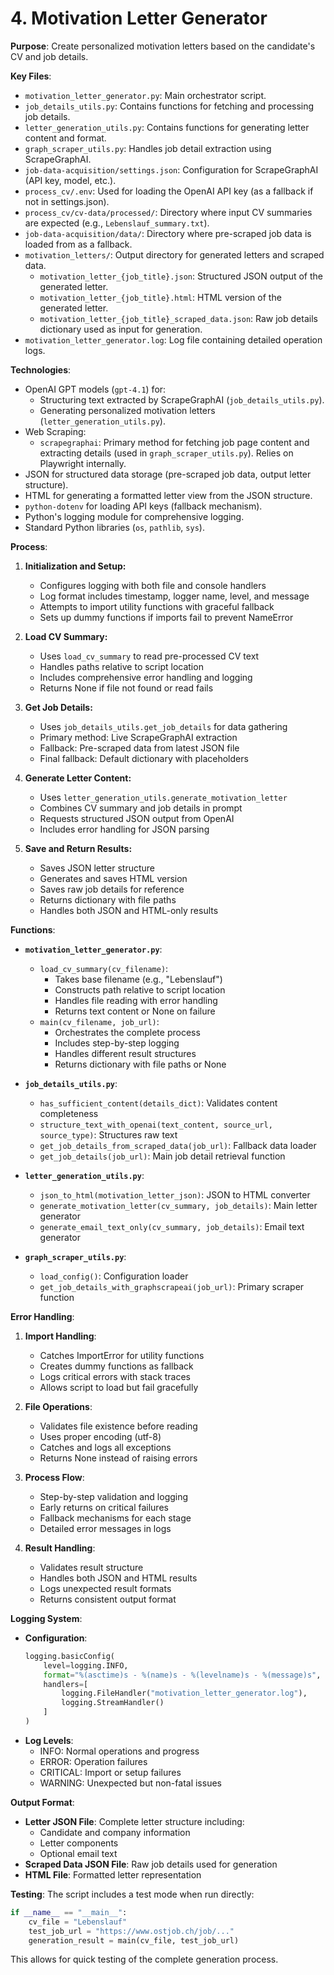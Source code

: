 # 4. Motivation Letter Generator

**Purpose**: Create personalized motivation letters based on the candidate's CV and job details.

**Key Files**:
- `motivation_letter_generator.py`: Main orchestrator script.
- `job_details_utils.py`: Contains functions for fetching and processing job details.
- `letter_generation_utils.py`: Contains functions for generating letter content and format.
- `graph_scraper_utils.py`: Handles job detail extraction using ScrapeGraphAI.
- `job-data-acquisition/settings.json`: Configuration for ScrapeGraphAI (API key, model, etc.).
- `process_cv/.env`: Used for loading the OpenAI API key (as a fallback if not in settings.json).
- `process_cv/cv-data/processed/`: Directory where input CV summaries are expected (e.g., `Lebenslauf_summary.txt`).
- `job-data-acquisition/data/`: Directory where pre-scraped job data is loaded from as a fallback.
- `motivation_letters/`: Output directory for generated letters and scraped data.
  - `motivation_letter_{job_title}.json`: Structured JSON output of the generated letter.
  - `motivation_letter_{job_title}.html`: HTML version of the generated letter.
  - `motivation_letter_{job_title}_scraped_data.json`: Raw job details dictionary used as input for generation.
- `motivation_letter_generator.log`: Log file containing detailed operation logs.

**Technologies**:
- OpenAI GPT models (`gpt-4.1`) for:
    - Structuring text extracted by ScrapeGraphAI (`job_details_utils.py`).
    - Generating personalized motivation letters (`letter_generation_utils.py`).
- Web Scraping:
    - `scrapegraphai`: Primary method for fetching job page content and extracting details (used in `graph_scraper_utils.py`). Relies on Playwright internally.
- JSON for structured data storage (pre-scraped job data, output letter structure).
- HTML for generating a formatted letter view from the JSON structure.
- `python-dotenv` for loading API keys (fallback mechanism).
- Python's logging module for comprehensive logging.
- Standard Python libraries (`os`, `pathlib`, `sys`).

**Process**:
1.  **Initialization and Setup:**
    - Configures logging with both file and console handlers
    - Log format includes timestamp, logger name, level, and message
    - Attempts to import utility functions with graceful fallback
    - Sets up dummy functions if imports fail to prevent NameError

2.  **Load CV Summary:**
    - Uses `load_cv_summary` to read pre-processed CV text
    - Handles paths relative to script location
    - Includes comprehensive error handling and logging
    - Returns None if file not found or read fails

3.  **Get Job Details:**
    - Uses `job_details_utils.get_job_details` for data gathering
    - Primary method: Live ScrapeGraphAI extraction
    - Fallback: Pre-scraped data from latest JSON file
    - Final fallback: Default dictionary with placeholders

4.  **Generate Letter Content:**
    - Uses `letter_generation_utils.generate_motivation_letter`
    - Combines CV summary and job details in prompt
    - Requests structured JSON output from OpenAI
    - Includes error handling for JSON parsing

5.  **Save and Return Results:**
    - Saves JSON letter structure
    - Generates and saves HTML version
    - Saves raw job details for reference
    - Returns dictionary with file paths
    - Handles both JSON and HTML-only results

**Functions**:

*   **`motivation_letter_generator.py`**:
    *   `load_cv_summary(cv_filename)`:
        - Takes base filename (e.g., "Lebenslauf")
        - Constructs path relative to script location
        - Handles file reading with error handling
        - Returns text content or None on failure
    *   `main(cv_filename, job_url)`:
        - Orchestrates the complete process
        - Includes step-by-step logging
        - Handles different result structures
        - Returns dictionary with file paths or None

*   **`job_details_utils.py`**:
    *   `has_sufficient_content(details_dict)`: Validates content completeness
    *   `structure_text_with_openai(text_content, source_url, source_type)`: Structures raw text
    *   `get_job_details_from_scraped_data(job_url)`: Fallback data loader
    *   `get_job_details(job_url)`: Main job detail retrieval function

*   **`letter_generation_utils.py`**:
    *   `json_to_html(motivation_letter_json)`: JSON to HTML converter
    *   `generate_motivation_letter(cv_summary, job_details)`: Main letter generator
    *   `generate_email_text_only(cv_summary, job_details)`: Email text generator

*   **`graph_scraper_utils.py`**:
    *   `load_config()`: Configuration loader
    *   `get_job_details_with_graphscrapeai(job_url)`: Primary scraper function

**Error Handling**:

1. **Import Handling**:
   - Catches ImportError for utility functions
   - Creates dummy functions as fallback
   - Logs critical errors with stack traces
   - Allows script to load but fail gracefully

2. **File Operations**:
   - Validates file existence before reading
   - Uses proper encoding (utf-8)
   - Catches and logs all exceptions
   - Returns None instead of raising errors

3. **Process Flow**:
   - Step-by-step validation and logging
   - Early returns on critical failures
   - Fallback mechanisms for each stage
   - Detailed error messages in logs

4. **Result Handling**:
   - Validates result structure
   - Handles both JSON and HTML results
   - Logs unexpected result formats
   - Returns consistent output format

**Logging System**:
- **Configuration**:
  ```python
  logging.basicConfig(
      level=logging.INFO,
      format="%(asctime)s - %(name)s - %(levelname)s - %(message)s",
      handlers=[
          logging.FileHandler("motivation_letter_generator.log"),
          logging.StreamHandler()
      ]
  )
  ```
- **Log Levels**:
  - INFO: Normal operations and progress
  - ERROR: Operation failures
  - CRITICAL: Import or setup failures
  - WARNING: Unexpected but non-fatal issues

**Output Format**:
- **Letter JSON File**: Complete letter structure including:
  - Candidate and company information
  - Letter components
  - Optional email text
- **Scraped Data JSON File**: Raw job details used for generation
- **HTML File**: Formatted letter representation

**Testing**:
The script includes a test mode when run directly:
```python
if __name__ == "__main__":
    cv_file = "Lebenslauf"
    test_job_url = "https://www.ostjob.ch/job/..."
    generation_result = main(cv_file, test_job_url)
```
This allows for quick testing of the complete generation process.
